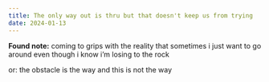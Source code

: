 ```yaml
---
title: The only way out is thru but that doesn't keep us from trying
date: 2024-01-13
---
```


**Found note:**
coming to grips with the reality that sometimes i just want to go around even though i know i’m losing to the rock

or: the obstacle is the way and this is not the way
